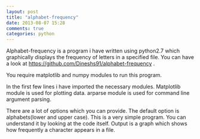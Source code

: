 ```yaml
---
layout: post
title: "alphabet-frequency"
date: 2013-08-07 15:28
comments: true
categories: python
---
```


Alphabet-frequency is a program i have written using python2.7 which graphically displays the frequency of letters in a specified file. 
You can have a look at https://github.com/Dineshs91/alphabet-frequency .

You require matplotlib and numpy modules to run this program.

In the first few lines i have imported the necessary modules. Matplotlib module is used for plotting data. arparse module is used for command line argument parsing. 

There are a lot of options which you can provide. The default option is alphabets(lower and upper case). This is a very simple program. You can understand it by looking at the code itself. Output is a graph which shows how frequently a character appears in a file. 